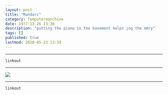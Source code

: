 ```yaml
---
layout: post
title: "Mandarc"
category: femputermanchine
date: 1977-12-26 13:38
description: "putting the piano in the basement helps jog the mmry"
tags: []
published: true
lastmod: 2020-05-23 13:39
---
```


*****

`linkout`

*****

<img src="{{ site.url }}/assets/img/ca02.jpg" />


*****
`linkout`
